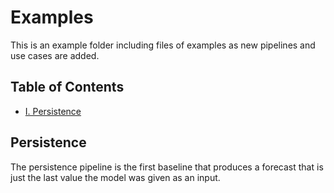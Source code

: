 
# Examples

This is an example folder including files of examples as new pipelines and use cases are added.


## Table of Contents

* [I. Persistence](#Persistence)



## Persistence
 The persistence pipeline is the first baseline that produces a forecast that is just the last value the model was given as an input.
